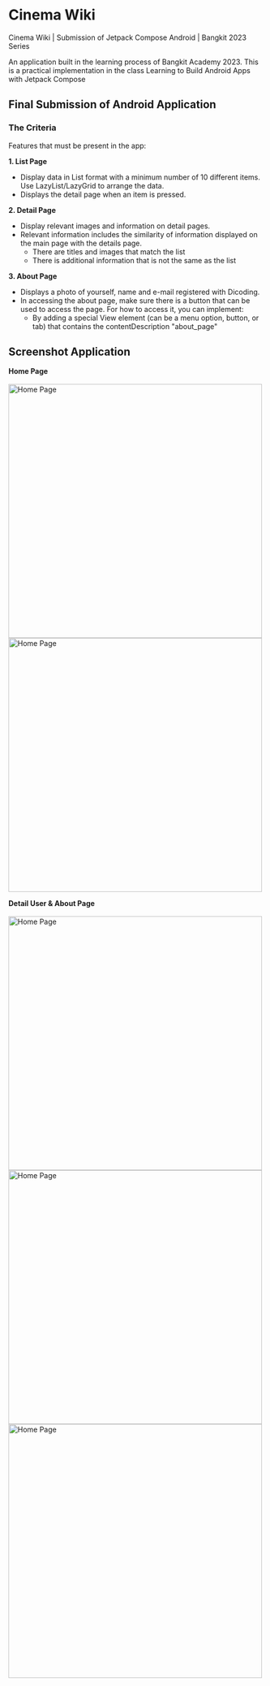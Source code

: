 # Cinema Wiki
Cinema Wiki | Submission of Jetpack Compose Android | Bangkit 2023 Series

An application built in the learning process of Bangkit Academy 2023. This is a practical implementation in the class Learning to Build Android Apps with Jetpack Compose

## Final Submission of Android Application
### The Criteria
Features that must be present in the app:

<b> 1. List Page </b> <br>
- Display data in List format with a minimum number of 10 different items. Use LazyList/LazyGrid to arrange the data.
- Displays the detail page when an item is pressed. <br>

<b> 2. Detail Page </b> <br> 
- Display relevant images and information on detail pages.
- Relevant information includes the similarity of information displayed on the main page with the details page.
  - There are titles and images that match the list
  - There is additional information that is not the same as the list <br>

<b> 3. About Page </b> <br>
- Displays a photo of yourself, name and e-mail registered with Dicoding.
- In accessing the about page, make sure there is a button that can be used to access the page. For how to access it, you can implement:
  - By adding a special View element (can be a menu option, button, or tab) that contains the contentDescription "about_page" <br>

## Screenshot Application
<b> Home Page </b> <br> <br>
<img src="https://github.com/riyandifirman/cinema-wiki/assets/49358131/316e81d8-30fb-4776-9a63-5de14bc85778" alt="Home Page" widht="500" height="500">
<img src="https://github.com/riyandifirman/cinema-wiki/assets/49358131/5dd642f7-ba31-4569-bb66-1bab7b1cfdb6" alt="Home Page" widht="500" height="500">

<b> Detail User & About Page </b> <br> <br>
<img src="https://github.com/riyandifirman/cinema-wiki/assets/49358131/3e6515ed-a7ab-4fe7-82a1-85599dc324d6" alt="Home Page" widht="500" height="500">
<img src="https://github.com/riyandifirman/cinema-wiki/assets/49358131/0134e36c-4451-4f74-b5c9-6bcb3a104075" alt="Home Page" widht="500" height="500">
<img src="https://github.com/riyandifirman/cinema-wiki/assets/49358131/0c77ab63-74ab-44f4-b0de-add5ee7660cb" alt="Home Page" widht="500" height="500">
